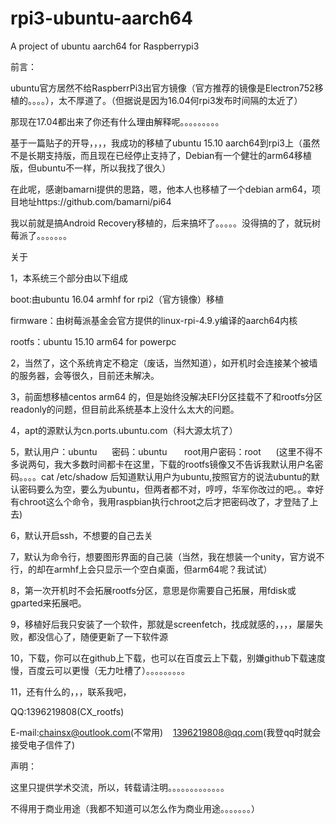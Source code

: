 # rpi3-ubuntu-aarch64
A project of ubuntu aarch64 for Raspberrypi3

前言：

ubuntu官方居然不给RaspberrPi3出官方镜像（官方推荐的镜像是Electron752移植的。。。。），太不厚道了。（但据说是因为16.04何rpi3发布时间隔的太近了）

那现在17.04都出来了你还有什么理由解释呢。。。。。。。。。

基于一篇贴子的开导，，，，我成功的移植了ubuntu 15.10 aarch64到rpi3上（虽然不是长期支持版，而且现在已经停止支持了，Debian有一个健壮的arm64移植版，但ubuntu不一样，所以我找了很久）

在此呢，感谢bamarni提供的思路，嗯，他本人也移植了一个debian arm64，项目地址https://github.com/bamarni/pi64

我以前就是搞Android Recovery移植的，后来搞坏了。。。。。没得搞的了，就玩树莓派了。。。。。。。

关于

1，本系统三个部分由以下组成

boot:由ubuntu 16.04 armhf for rpi2（官方镜像）移植

firmware：由树莓派基金会官方提供的linux-rpi-4.9.y编译的aarch64内核

rootfs：ubuntu 15.10 arm64 for powerpc

2，当然了，这个系统肯定不稳定（废话，当然知道），如开机时会连接某个被墙的服务器，会等很久，目前还未解决。

3，前面想移植centos arm64 的，但是始终没解决EFI分区挂载不了和rootfs分区readonly的问题，但目前此系统基本上没什么太大的问题。

4，apt的源默认为cn.ports.ubuntu.com（科大源太坑了）

5，默认用户：ubuntu      密码：ubuntu       root用户密码：root      (这里不得不多说两句，我大多数时间都卡在这里，下载的rootfs镜像又不告诉我默认用户名密码。。。。cat /etc/shadow 后知道默认用户为ubuntu,按照官方的说法ubuntu的默认密码要么为空，要么为ubuntu，但两者都不对，哼哼，华军你改过的吧。。幸好有chroot这么个命令，我用raspbian执行chroot之后才把密码改了，才登陆了上去)

6，默认开启ssh，不想要的自己去关

7，默认为命令行，想要图形界面的自己装（当然，我在想装一个unity，官方说不行，的却在armhf上会只显示一个空白桌面，但arm64呢？我试试）

8，第一次开机时不会拓展rootfs分区，意思是你需要自己拓展，用fdisk或gparted来拓展吧。

9，移植好后我只安装了一个软件，那就是screenfetch，找成就感的，，，，屡屡失败，都没信心了，随便更新了一下软件源

10，下载，你可以在github上下载，也可以在百度云上下载，别嫌github下载速度慢，百度云可以更慢（无力吐槽了）。。。。。。。。。

11，还有什么的，，，联系我吧，

QQ:1396219808(CX_rootfs)

E-mail:chainsx@outlook.com(不常用)    1396219808@qq.com(我登qq时就会接受电子信件了)

声明：

这里只提供学术交流，所以，转载请注明。。。。。。。。。。。。。

不得用于商业用途（我都不知道可以怎么作为商业用途。。。。。。。）
